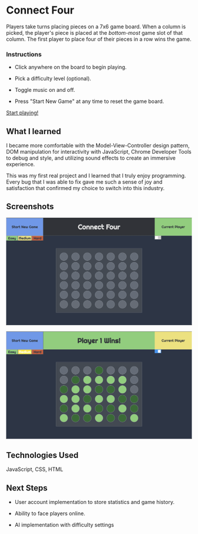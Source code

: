 
# Connect Four 

Players take turns placing pieces on a 7x6 game board. When a column is picked, the player's piece is placed at the *bottom-most* game slot of that column. The first player to place four of their pieces in a row wins the game. 

### Instructions

- Click anywhere on the board to begin playing.

- Pick a difficulty level (optional).

- Toggle music on and off.

- Press "Start New Game" at any time to reset the game board.

[Start playing!](https://woojinv.github.io/Project-1-Connect-Four/)


## What I learned

I became more comfortable with the Model-View-Controller design pattern, DOM manipulation for interactivity with JavaScript, Chrome Developer Tools to debug and style, and utilizing sound effects to create an immersive experience.

This was my first real project and I learned that I truly enjoy programming. Every bug that I was able to fix gave me such a sense of joy and satisfaction that confirmed my choice to switch into this industry.


## Screenshots

![Empty Game Board](images/wireframe.png "Wireframe")

![End Game Board](images/wireframe-win.png "Wireframe Win")


## Technologies Used

JavaScript, CSS, HTML


## Next Steps

- User account implementation to store statistics and game history.

- Ability to face players online. 

- AI implementation with difficulty settings


